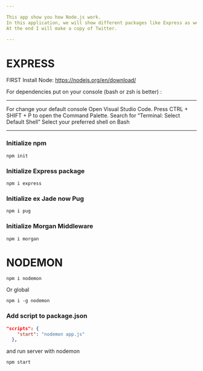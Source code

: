 ```yaml
---

This app show you how Node.js work.
In this application, we will show different packages like Express as well as libraries like Mongoose, a database like MongoDB and many other things like sockets.
At the end I will make a copy of Twitter.

---
```


# EXPRESS

FIRST Install Node:
https://nodejs.org/en/download/

For dependencies put on your console (bash or zsh is better) : 

---
For change your default console
Open Visual Studio Code.
Press CTRL + SHIFT + P to open the Command Palette.
Search for “Terminal: Select Default Shell”
Select your preferred shell on Bash

---

### Initialize npm

```console
npm init
```

### Initialize Express package

```console
npm i express
```

### Initialize ex Jade now Pug

```console
npm i pug
```

### Initialize Morgan Middleware

```console
npm i morgan
```

# NODEMON

```console
npm i nodemon
```

Or global

```console
npm i -g nodemon
```

### Add script to package.json

```json
"scripts": {
    "start": "nodemon app.js"
  },
```

and run server with nodemon

```console
npm start
```
